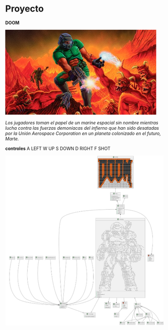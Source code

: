 # Proyecto

**DOOM**

![](/images/DOOM.jpg)

*Los jugadores toman el papel de un marine espacial sin nombre mientras lucha contra las fuerzas demoníacas del infierno que han sido desatadas por la Unión Aerospace Corporation en un planeta colonizado en el futuro, Marte.*

**controles**
A LEFT
W UP
S DOWN
D RIGHT
F SHOT

![](images/DIagrama.jpg)

